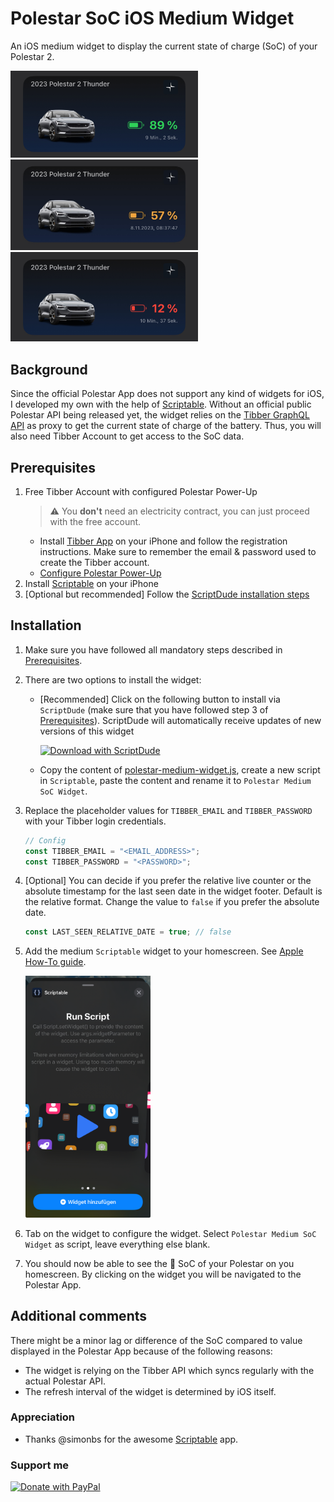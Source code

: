# Polestar SoC iOS Medium Widget

An iOS medium widget to display the current state of charge (SoC) of your Polestar 2.

<img src="./images/polestar_medium_widget_relative.jpeg" width="300" alt="Polestar Medium Widget Relative Date"/>

<img src="./images/polestar_medium_widget.jpeg" width="300" alt="Polestar Medium Widget"/>

<img src="./images/polestar_medium_widget_relative_low.jpeg" width="300" alt="Polestar Medium Widget Relative Date Low"/>

## Background

Since the official Polestar App does not support any kind of widgets for iOS, I developed my own with the help of [Scriptable](https://scriptable.app/). Without an official public Polestar API being released yet, the widget relies on the [Tibber GraphQL API](https://developer.tibber.com/docs/overview) as proxy to get the current state of charge of the battery. Thus, you will also need Tibber Account to get access to the SoC data.

## Prerequisites

1. Free Tibber Account with configured Polestar Power-Up
    > :warning: You **don't** need an electricity contract, you can just proceed with the free account.
    - Install [Tibber App](https://apps.apple.com/de/app/tibber-%C3%B6kostrom/id1127805969) on your iPhone and follow the registration instructions. Make sure to remember the email & password used to create the Tibber account.
    - [Configure Polestar Power-Up](https://support.tibber.com/en/articles/6675026-smart-charge-your-polestar-with-tibber#:~:text=How%20do%20I%20connect%20my%20Polestar%20to%20Tibber%3F)
2. Install [Scriptable](https://apps.apple.com/de/app/scriptable/id1405459188) on your iPhone
3. [Optional but recommended] Follow the [ScriptDude installation steps](https://scriptdu.de/#installation)

## Installation

1. Make sure you have followed all mandatory steps described in [Prerequisites](./README.md#Prerequisites).

2. There are two options to install the widget:
    - [Recommended] Click on the following button to install via `ScriptDude` (make sure that you have followed step 3 of [Prerequisites](./README.md#Prerequisites)). ScriptDude will automatically receive updates of new versions of this widget

        [![Download with ScriptDude](https://scriptdu.de/download.svg)](https://scriptdu.de/?name=Polestar%20Medium%20SoC%20Widget&source=https%3A%2F%2Fgist.githubusercontent.com%2Fniklasvieth%2F159c13dd7ef94bd608358ce964b66c7c%2Fraw%2Fe05830e0f1b572089b99e73344ac192e8d7f808d%2Fpolestar-medium-widget.js&docs=https%3A%2F%2Fgithub.com%2Fniklasvieth%2Fpolestar-ios-medium-widget%2Fblob%2Fmain%2FREADME.md#generator)

    - Copy the content of [polestar-medium-widget.js](https://gist.github.com/niklasvieth/159c13dd7ef94bd608358ce964b66c7c), create a new script in `Scriptable`, paste the content and rename it to `Polestar Medium SoC Widget`.

3. Replace the placeholder values for `TIBBER_EMAIL` and `TIBBER_PASSWORD` with your Tibber login credentials.

    ```js
    // Config
    const TIBBER_EMAIL = "<EMAIL_ADDRESS>";
    const TIBBER_PASSWORD = "<PASSWORD>";
    ```

4. [Optional] You can decide if you prefer the relative live counter or the absolute timestamp for the last seen date in the widget footer. Default is the relative format. Change the value to `false` if you prefer the absolute date.

    ```js
    const LAST_SEEN_RELATIVE_DATE = true; // false
    ```

5. Add the medium `Scriptable` widget to your homescreen. See [Apple How-To guide](https://support.apple.com/en-us/HT207122#:~:text=How%20to%20add%20widgets%20to%20your%20Home%20Screen).

    <img src="./images/scriptable_medium_widget.jpeg" width="200" alt="Scriptable Medium Widget"/>

6. Tab on the widget to configure the widget. Select `Polestar Medium SoC Widget` as script, leave everything else blank.

7. You should now be able to see the :battery: SoC of your Polestar on you homescreen. By clicking on the widget you will be navigated to the Polestar App.

## Additional comments

There might be a minor lag or difference of the SoC compared to value displayed in the Polestar App because of the following reasons:

- The widget is relying on the Tibber API which syncs regularly with the actual Polestar API.
- The refresh interval of the widget is determined by iOS itself.

### Appreciation

- Thanks @simonbs for the awesome [Scriptable](https://scriptable.app/) app.

### Support me

<a href="https://www.paypal.me/niklasvieth" >
  <img src="https://raw.githubusercontent.com/stefan-niedermann/paypal-donate-button/master/paypal-donate-button.png" alt="Donate with PayPal" width="200px" />
</a>
